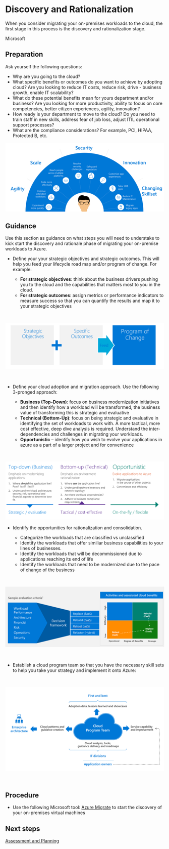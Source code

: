 # Discovery and Rationalization

When you consider migrating your on-premises workloads to the cloud, the first stage in this process is the discovery and rationalization stage.

Microsoft 

## Preparation

Ask yourself the following questions:

- Why are you going to the cloud? 
- What specific benefits or outcomes do you want to achieve by adopting cloud? Are you looking to reduce IT costs, reduce risk, drive - business growth, enable IT scalability?
- What do these potential benefits mean for yours department and/or business? Are you looking for more productivity, ability to focus on core competencies, better citizen experiences, agility, innovation?
- How ready is your department to move to the cloud? Do you need to train staff in new skills, address fear of job loss, adjust ITIL operational support processes?
- What are the compliance considerations? For example, PCI, HIPAA, Protected B, etc.


![migrationreasons](https://github.com/alvarovitta/Workload-Migration/blob/master/_images/migrationreasons.PNG)


## Guidance

Use this section as guidance on what steps you will need to understake to kick start the discovery and rationale phase of migrating your on-premise workloads to Azure. 


- Define your your strategic objectives and strategic outcomes. This will help you feed your lifecycle road map and/or program of change. For example:

    - **For strategic objectives**: think about the business drivers pushing you to the cloud and the capabilities that matters most to you in the cloud. 
    - **For strategic outcomes**: assign metrics or performance indicators to measure success so that you can quantify the results and map it to your strategic objectives

<br/>

![strategy](https://github.com/alvarovitta/Workload-Migration/blob/master/_images/strategy.PNG)

<br/>

- Define your cloud adoption and migration approach. Use the following 3-pronged approach:

     - **Business (Top-Down)**: focus on business modernization initiatives and then identify how a workload will be transformed, the business value of transforming this is strategic and evaluative
     - **Technical (Bottom-Up)**: focus on being strategic and evaluative in identifying the set of workloads to work with. A more tactical, more cost effective, deep dive analysis is required.  Understand the inter-dependencies and challenges in migrating your workloads.
     - **Opportunistic** – identify how you wish to evolve your applications in azure as a part of a larger project and for convenience

<br/> 

![approach](https://github.com/alvarovitta/Workload-Migration/blob/master/_images/Approach.PNG)
<br/>

- Identify the opportunities for rationalization and consolidation. 

     - Categorize the workloads that are classified vs unclassified
     - Identify the workloads that offer similiar business capabilities to your lines of businesses. 
     - Identify the workloads that will be decommissioned due to applications reaching its end of life 
     - Identify the workloads that need to be modernized due to the pace of change of the business
     
       
 <br/>  
 
 ![criteria](https://github.com/alvarovitta/Workload-Migration/blob/master/_images/samplecriteria.PNG)

<br/>
 

- Establish a cloud program team so that you have the necessary skill sets to help you take your strategy and implement it onto Azure:

<br/>

![programteam](https://github.com/alvarovitta/Workload-Migration/blob/master/_images/programteam.PNG)

<br/>

## Procedure

- Use the following Microsoft tool: [Azure Migrate](https://docs.microsoft.com/en-us/azure/migrate/how-to-scale-assessment#discover-on-premises-environment) to start the discovery of your on-premises virtual machines

## Next steps

[Assessment and Planning](2.0-Assessment-and-Planning.md)

